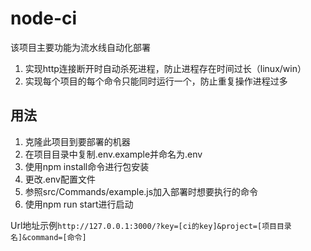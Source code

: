 # node-ci

<p>该项目主要功能为流水线自动化部署</p>

1. 实现http连接断开时自动杀死进程，防止进程存在时间过长（linux/win）
2. 实现每个项目的每个命令只能同时运行一个，防止重复操作进程过多

## 用法
1. 克隆此项目到要部署的机器
2. 在项目目录中复制.env.example并命名为.env
3. 使用npm install命令进行包安装
4. 更改.env配置文件
5. 参照src/Commands/example.js加入部署时想要执行的命令
6. 使用npm run start进行启动

Url地址示例````http://127.0.0.1:3000/?key=[ci的key]&project=[项目目录名]&command=[命令]````
